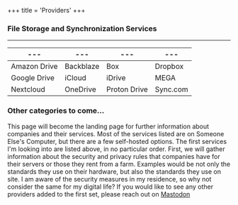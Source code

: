 +++
title = 'Providers'
+++

### File Storage and Synchronization Services

---
| ---     | ---       | ---    | ---          |
| ------- | --------- | ------ | ------------ |
| Amazon Drive | Backblaze | Box | Dropbox |
| Google Drive | iCloud | iDrive | MEGA |
| Nextcloud | OneDrive | Proton Drive | Sync.com |


### Other categories to come...

This page will become the landing page for further information about companies and their services. Most of the services listed are on Someone Else's Computer, but there are a few self-hosted options. The first services I'm looking into are listed above, in no particular order. First, we will gather information about the security and privacy rules that companies have for their servers or those they rent from a farm. Examples would be not only the standards they use on their hardware, but also the standards they use on site. I am aware of the security measures in my residence, so why not consider the same for my digital life? If you would like to see any other providers added to the first set, please reach out on [Mastodon](https://social.lol@robertdalton)

